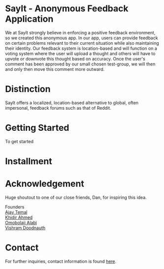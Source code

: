 # SayIt - Anonymous Feedback Application
We at SayIt strongly believe in enforcing a positive feedback environment, so we created this anonymous app. In our app, users can provide feedback on certain problems relevant to their current situation while also maintaining their identity. Our feedback system is location-based and will function on a voting system where the user will upload a thought and others will have to upvote or downvote this thought based on accuracy. Once the user's comment has been approved by our small chosen test-group, we will then and only then move this comment more outward.


# Distinction
SayIt offers a localized, location-based alternative to global, often impersonal, feedback forums such as that of Reddit.


# Getting Started
To get started


# Installment



# Acknowledgement
Huge shoutout to one of our close friends, Dan, for inspiring this idea.

Founders <br/>
[Ajay Temal](https://www.linkedin.com/in/ajay-temal-b93889278/) <br/>
[Khidir Ahmed](https://www.linkedin.com/in/khidirahmed/) <br/>
[Omobolaji Alabi](https://www.linkedin.com/in/omobolaji-alabi/) <br/>
[Vishram Doodnauth](www.linkedin.com/in/vishramdoodnauth) <br/>



# Contact
For further inquiries, contact information is found [here]().
